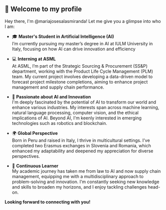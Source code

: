 <!---
mariajosesalasmiranda/mariajosesalasmiranda is a ✨ special ✨ repository because its `README.md` (this file) appears on your GitHub profile.
You can click the Preview link to take a look at your changes.
--->

## 👋 Welcome to my profile
Hey there, I'm @mariajosesalasmiranda! Let me give you a glimpse into who I am: 

- 🎓 **Master's Student in Artificial Intelligence (AI)** \
I’m currently pursuing my master’s degree in AI at IULM University in Italy, focusing on how AI can drive innovation and efficiency

- 💻 **Interning at ASML** \
At ASML, I’m part of the Strategic Sourcing & Procurement (SS&P) department, working with the Product Life Cycle Management (PLM) team. My current project involves developing a data-driven model to forecast project milestone completions, aiming to enhance project management and supply chain performance.

- 🧠 **Passionate about AI and Innovation** \
I'm deeply fascinated by the potential of AI to transform our world and enhance various industries. My interests span across machine learning, natural language processing, computer vision, and the ethical implications of AI. Beyond AI, I'm keenly interested in emerging technologies such as robotics and blockchain.

- 🌍 **Global Perspective** \
Born in Peru and raised in Italy, I thrive in multicultural settings. I've completed two Erasmus exchanges in Slovenia and Romania, which enhanced my adaptability and deepened my appreciation for diverse perspectives.

- 🌱 **Continuous Learner** \
My academic journey has taken me from law to AI and now supply chain management, equipping me with a multidisciplinary approach to problem-solving and innovation. I'm constantly seeking new knowledge and skills to broaden my horizons, and I enjoy tackling challenges head-on.

__**Looking forward to connecting with you!**__

